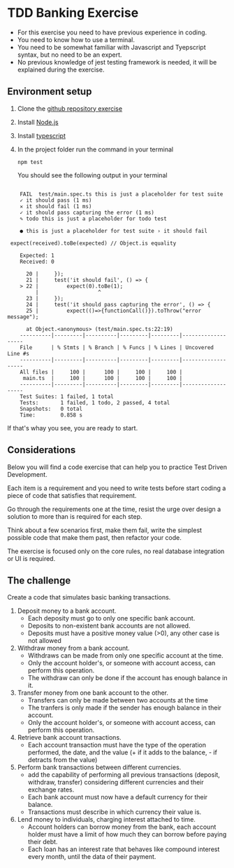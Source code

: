 # TDD Banking Exercise

* For this exercise you need to have previous experience in coding.
* You need to know how to use a terminal.
* You need to be somewhat familiar with Javascript and Tyepscript syntax, but no need to be an expert.
* No previous knowledge of jest testing framework is needed, it will be explained during the exercise.

## Environment setup
1. Clone the [github repository exercise](https://github.com/vitorq/ts-tdd-banking-exercise)
2. Install [Node.js](https://radixweb.com/blog/installing-npm-and-nodejs-on-windows-and-mac) 
3. Install [typescript](https://www.typescriptlang.org/download)
4. In the project folder run the command in your terminal

    ```console
    npm test 
    ```

    You should see the following output in your terminal

```console

    FAIL  test/main.spec.ts this is just a placeholder for test suite
    ✓ it should pass (1 ms)
    ✕ it should fail (1 ms)
    ✓ it should pass capturing the error (1 ms)
    ✎ todo this is just a placeholder for todo test

    ● this is just a placeholder for test suite › it should fail

 expect(received).toBe(expected) // Object.is equality

    Expected: 1
    Received: 0

      20 |     });
      21 |     test('it should fail', () => {
    > 22 |         expect(0).toBe(1);
         |                   ^
      23 |     });
      24 |     test('it should pass capturing the error', () => {
      25 |         expect(()=>{functionCall()}).toThrow("error message");

      at Object.<anonymous> (test/main.spec.ts:22:19)
    ----------|---------|----------|---------|---------|-------------------
    File      | % Stmts | % Branch | % Funcs | % Lines | Uncovered Line #s 
    ----------|---------|----------|---------|---------|-------------------
    All files |     100 |      100 |     100 |     100 |                   
     main.ts  |     100 |      100 |     100 |     100 |                   
    ----------|---------|----------|---------|---------|-------------------
    Test Suites: 1 failed, 1 total
    Tests:       1 failed, 1 todo, 2 passed, 4 total
    Snapshots:   0 total
    Time:        0.858 s 
```  
If that's whay you see, you are ready to start.

## Considerations
 
 Below you will find a code exercise that can help you to practice Test Driven Development.

 Each item is a requirement and you need to write tests before start coding a piece of code that satisfies that requirement.

 Go through the requirements one at the time, resist the urge over design a solution to more than is required for each step. 
 
 Think about a few scenarios first, make them fail, write the simplest possible code that make them past, then refactor your code.

 The exercise is focused only on the core rules, no real database integration or UI is required.

 ## The challenge

 Create a code that simulates basic banking transactions.

 1. Deposit money to a bank account.
    - Each deposity must go to only one specific bank account.
    - Deposits to non-existent bank accounts are not allowed.
    - Deposits must have a positive money value (>0), any other case is not allowed
 2. Withdraw money from a bank account.
    - Withdraws can be made from only one specific account at the time.
    - Only the account holder's, or someone with account access, can perform this operation.
    - The withdraw can only be done if the account has enough balance in it.
 3. Transfer money from one bank account to the other.
    - Transfers can only be made between two accounts at the time
    - The tranfers is only made if the sender has enough balance in their account.
    - Only the account holder's, or someone with account access, can perform this operation.
 4. Retrieve bank account transactions.
    - Each account transaction must have the type of the operation performed, the date, and the value (+ if it adds to the balance, - if detracts from the value)
 5. Perform bank transactions between different currencies.
    - add the capability of performing all previous transactions (deposit, withdraw, transfer) considering different currencies and their exchange rates.
    - Each bank account must now have a default currency for their balance.
    - Transactions must describe in which currency their value is.
 6. Lend money to individuals, charging interest attached to time.
    - Account holders can borrow money from the bank, each account holder must have a limit of how much they can borrow before paying their debt.
    - Each loan has an interest rate that behaves like compound interest every month, until the data of their payment.
 
